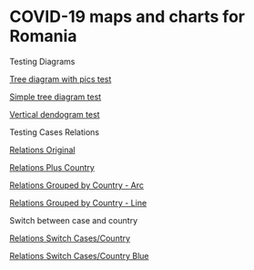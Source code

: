 # COVID-19 maps and charts for Romania

Testing Diagrams

[Tree diagram with pics test](https://alexaac.github.io/covid-19-testing/tree_diagram_with_pics)

[Simple tree diagram test](https://alexaac.github.io/covid-19-testing/tree_diagram)

[Vertical dendogram test](https://alexaac.github.io/covid-19-testing/tree_diagram_vertical)

Testing Cases Relations

[Relations Original](https://alexaac.github.io/covid-19-testing/covid-19-relations-orig)

[Relations Plus Country](https://alexaac.github.io/covid-19-testing/covid-19-relations)

[Relations Grouped by Country - Arc](https://alexaac.github.io/covid-19-testing/covid-19-relations-grouped)

[Relations Grouped by Country - Line](https://alexaac.github.io/covid-19-testing/covid-19-relations-grouped-line)

Switch between case and country

[Relations Switch Cases/Country](https://alexaac.github.io/covid-19-testing/covid-19-relations-switch)

[Relations Switch Cases/Country Blue](https://alexaac.github.io/covid-19-testing/covid-19-relations-switch-blue)


